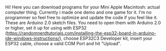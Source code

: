 Hi! Here you can download programs for your Mini Apple Macintosh: actual computer thing. Currently i made one demo and one game for it. I'm no programmer so feel free to optimize and update the code if you feel like it.
These are Arduino 2.0 sketch files. You need to open them with Arduino 2.0 or higher, set it up for using with ESP32 (https://randomnerdtutorials.com/installing-the-esp32-board-in-arduino-ide-windows-instructions/), choose ESP32C3 Developer kit, insert your ESP32 cable, choose a valid COM Port and hit "Upload".
